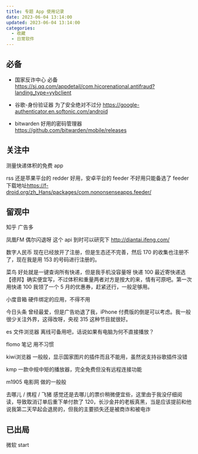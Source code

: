 ```yaml
---
title: 专题 App 使用记录
date: 2023-06-04 13:14:00
updated: 2023-06-04 13:14:00
categories:
  - 收藏
  - 日常软件
---
```


## 必备

* 国家反诈中心 必备
<https://sj.qq.com/appdetail/com.hicorenational.antifraud?landing_type=yybclient>

* 谷歌-身份验证器 为了安全绝对不过分
<https://google-authenticator.en.softonic.com/android>

* bitwarden 好用的密码管理器
<https://github.com/bitwarden/mobile/releases>

## 关注中

测量快递体积的免费 app

rss
还是苹果平台的 redder 好用，安卓平台的 feeder 不好用只能备选了
feeder 下载地址<https://f-droid.org/zh_Hans/packages/com.nononsenseapps.feeder/>

## 留观中

知乎 广告多

凤凰FM 偶尔闪退呀 这个 api 到时可以研究下
<http://diantai.ifeng.com/>

数字人民币
现在已经放开了注册，但是生态还不完善，然后 170 的收集也注册不了，现在我是用 153 的号码进行注册的。

菜鸟
好处就是一键查询所有快递，但是我手机没容量呀
快递 100
最近寄快递选【德邦】确实便宜写，不过体积和重量两者对方是按大的来，情有可原吧。第一次用快递 100 我领了一个 5 月的优惠券，赶紧还行，一般足够用。

小度音箱
硬件绑定的应用，不得不用

今日头条
曾经最爱，但是广告劝退了我，iPhone 付费版的倒是可以考虑。我一般很少关注外界，这得改呀，央视 315 这种节目就很好。

es 文件浏览器
离线可备用吧，话说如果有电脑为何不直接播放？

flomo 笔记
用不习惯

kiwi浏览器
一般般，显示国家图片的插件而且不能用，虽然说支持谷歌插件没错

kmp 一款中规中矩的播放器，完全免费但没有远程连接功能

m1905 电影网 做的一般般

去哪儿 / 携程 / 飞猪
感觉还是去哪儿的票价稍微便宜些，这里由于我没仔细阅读，导致取消订单后重下单付款了 120，长沙金井的老板真黑，当是应该提前和他说我第二天早起会退房的，但我的主要损失还是被商诈和被电诈

## 已出局

微软 start
